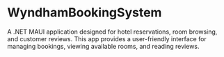 # WyndhamBookingSystem
A .NET MAUI application designed for hotel reservations, room browsing, and customer reviews. This app provides a user-friendly interface for managing bookings, viewing available rooms, and reading reviews.
